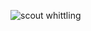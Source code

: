 ![scout whittling](https://lh3.googleusercontent.com/xfMzCzmwBmOIKSfKBse4SRvQ74IRitO2Adlkutb1zX9f_I4nUPR8VQPhyiYPUYW3aNLn5Xt_tAKEtAhrIm4laP0XecSVxmxhk65mmmKpAmwX2enxUNw-9OKcFSk0fAe4fZoj7ppyYJVSeFjttBxpQIq5XKHyRf4aBx_FZbyjHEE09q8p1H2TLdp7vACjClZG5464aTLOkl77RGDzHGODBh4E4Orm9qzgUVX03fJ3eByxmmYfhsKXIw5e2leyu1X7diJ-4DCCuDqfj4NN_05yjiFRML2osWbqjDWVUqZzChAiCkh3vkPpcfseX78U1dkvLGazqEKdhVDtnR5OCtha0NIHThzAbCflkBwTsjS2pWSJXsndibdyTlbLchd7PAFFXHK6Y-c9I0zNGG9lkRvkjrtBlFOH09mnoMm2b-ELCU6vkcPqURlOnWCEOuaa_VGccFVpAFsIndzpzdA4HNlS1oJwtDQ0yIqv-n7VIcxJ9XmR9pM2Z-qYGAtzPpDPBFmMnDNXcUUE6kKdwyOwQp9oLq37o4tDjfYNBvkyL7mROzNc6E1SeyjHLN9QuA-31hG1g80vAJ_a4l6wFAmbSyVWs5k5lUCSvOf0ZJrNVLxvUstuakCpOfL0aGotcczQRGG3BL2Yn2ACqXNSx0suGMg5HM4yX-f2kU4kxdgR1ptuBRVbWgX5qteadRU1O5EsmhgpPKpcn8T4tkZmYxVleGVoOaE=w960-h576-no?authuser=1)
